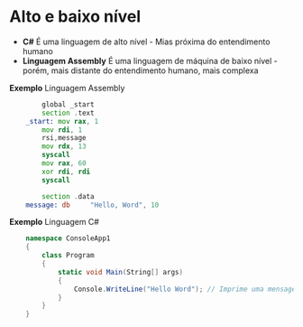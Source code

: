 #  Alto e baixo nível

- **C#** É uma linguagem de alto nível - Mias próxima do entendimento humano
- **Linguagem Assembly** É uma linguagem de máquina de baixo nível - porém, mais distante do entendimento humano, mais complexa

**Exemplo** Linguagem Assembly

```asm
        global _start
        section .text
    _start: mov rax, 1
        mov rdi, 1
        rsi,message
        mov rdx, 13
        syscall
        mov rax, 60
        xor rdi, rdi
        syscall

        section .data
    message: db     "Hello, Word", 10   
```
**Exemplo** Linguagem C#

```cs
    namespace ConsoleApp1
    {
        class Program
        {
            static void Main(String[] args)
            {
                Console.WriteLine("Hello Word"); // Imprime uma mensagem de sáida no Console ou seja, Imprime Hello Word
            }
        }
    }
```
